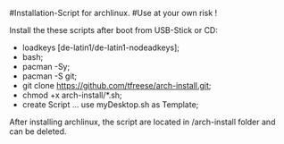 #Installation-Script for archlinux.
#Use at your own risk !

Install the these scripts after boot from USB-Stick or CD:
- loadkeys [de-latin1/de-latin1-nodeadkeys];
- bash;
- pacman -Sy;
- pacman -S git;
- git clone https://github.com/tfreese/arch-install.git;
- chmod +x arch-install/*.sh;
- create Script ... use myDesktop.sh as Template;

After installing archlinux, the script are located in /arch-install folder and can be deleted.

